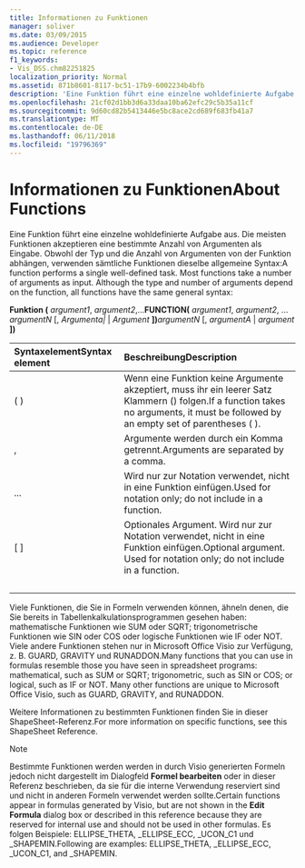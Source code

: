 ```yaml
---
title: Informationen zu Funktionen
manager: soliver
ms.date: 03/09/2015
ms.audience: Developer
ms.topic: reference
f1_keywords:
- Vis_DSS.chm82251825
localization_priority: Normal
ms.assetid: 871b8601-8117-bc51-17b9-6002234b4bfb
description: 'Eine Funktion führt eine einzelne wohldefinierte Aufgabe aus. Die meisten Funktionen akzeptieren eine bestimmte Anzahl von Argumenten als Eingabe. Obwohl der Typ und die Anzahl von Argumenten von der Funktion abhängen, verwenden sämtliche Funktionen dieselbe allgemeine Syntax:'
ms.openlocfilehash: 21cf02d1bb3d6a33daa10ba62efc29c5b35a11cf
ms.sourcegitcommit: 9d60cd82b5413446e5bc8ace2cd689f683fb41a7
ms.translationtype: MT
ms.contentlocale: de-DE
ms.lasthandoff: 06/11/2018
ms.locfileid: "19796369"
---
```

# <a name="about-functions"></a><span data-ttu-id="dd5b0-105">Informationen zu Funktionen</span><span class="sxs-lookup"><span data-stu-id="dd5b0-105">About Functions</span></span>

<span data-ttu-id="dd5b0-p102">Eine Funktion führt eine einzelne wohldefinierte Aufgabe aus. Die meisten Funktionen akzeptieren eine bestimmte Anzahl von Argumenten als Eingabe. Obwohl der Typ und die Anzahl von Argumenten von der Funktion abhängen, verwenden sämtliche Funktionen dieselbe allgemeine Syntax:</span><span class="sxs-lookup"><span data-stu-id="dd5b0-p102">A function performs a single well-defined task. Most functions take a number of arguments as input. Although the type and number of arguments depend on the function, all functions have the same general syntax:</span></span>
  
 <span data-ttu-id="dd5b0-109">**Funktion (** _argument1_, _argument2_,...</span><span class="sxs-lookup"><span data-stu-id="dd5b0-109">**FUNCTION(** _argument1_,  _argument2_, …</span></span>  <span data-ttu-id="dd5b0-110">_argumentN_ [, _Argumenta|_ |  _Argument_ **])**</span><span class="sxs-lookup"><span data-stu-id="dd5b0-110">_argumentN_ [,  _argumentA_ |  _argument_ **])**</span></span>
  
|<span data-ttu-id="dd5b0-111">**Syntaxelement**</span><span class="sxs-lookup"><span data-stu-id="dd5b0-111">**Syntax element**</span></span>|<span data-ttu-id="dd5b0-112">**Beschreibung**</span><span class="sxs-lookup"><span data-stu-id="dd5b0-112">**Description**</span></span>|
|:-----|:-----|
| <span data-ttu-id="dd5b0-113">( )</span><span class="sxs-lookup"><span data-stu-id="dd5b0-113"></span></span>  <br/> | <span data-ttu-id="dd5b0-114">Wenn eine Funktion keine Argumente akzeptiert, muss ihr ein leerer Satz Klammern () folgen.</span><span class="sxs-lookup"><span data-stu-id="dd5b0-114">If a function takes no arguments, it must be followed by an empty set of parentheses ( ).</span></span>  <br/> |
| <span data-ttu-id="dd5b0-115">,</span><span class="sxs-lookup"><span data-stu-id="dd5b0-115"></span></span>  <br/> | <span data-ttu-id="dd5b0-116">Argumente werden durch ein Komma getrennt.</span><span class="sxs-lookup"><span data-stu-id="dd5b0-116">Arguments are separated by a comma.</span></span>  <br/> |
| <span data-ttu-id="dd5b0-117">...</span><span class="sxs-lookup"><span data-stu-id="dd5b0-117"></span></span>  <br/> | <span data-ttu-id="dd5b0-118">Wird nur zur Notation verwendet, nicht in eine Funktion einfügen.</span><span class="sxs-lookup"><span data-stu-id="dd5b0-118">Used for notation only; do not include in a function.</span></span>  <br/> |
| <span data-ttu-id="dd5b0-119">[ ]</span><span class="sxs-lookup"><span data-stu-id="dd5b0-119"></span></span>  <br/> | <span data-ttu-id="dd5b0-p104">Optionales Argument. Wird nur zur Notation verwendet, nicht in eine Funktion einfügen.</span><span class="sxs-lookup"><span data-stu-id="dd5b0-p104">Optional argument. Used for notation only; do not include in a function.</span></span>  <br/> |
| |  <br/> | <span data-ttu-id="dd5b0-122">Wahl; Sie können _Argumenta|_ oder _Argument_enthalten.</span><span class="sxs-lookup"><span data-stu-id="dd5b0-122">A choice; you can include  _argumentA_ or  _argument_.</span></span> <span data-ttu-id="dd5b0-123">Wird nur zur Notation verwendet, nicht in eine Funktion einfügen.</span><span class="sxs-lookup"><span data-stu-id="dd5b0-123">Used for notation only; do not include in a function.</span></span>  <br/> |
   
<span data-ttu-id="dd5b0-p106">Viele Funktionen, die Sie in Formeln verwenden können, ähneln denen, die Sie bereits in Tabellenkalkulationsprogrammen gesehen haben: mathematische Funktionen wie SUM oder SQRT; trigonometrische Funktionen wie SIN oder COS oder logische Funktionen wie IF oder NOT. Viele andere Funktionen stehen nur in Microsoft Office Visio zur Verfügung, z. B. GUARD, GRAVITY und RUNADDON.</span><span class="sxs-lookup"><span data-stu-id="dd5b0-p106">Many functions that you can use in formulas resemble those you have seen in spreadsheet programs: mathematical, such as SUM or SQRT; trigonometric, such as SIN or COS; or logical, such as IF or NOT. Many other functions are unique to Microsoft Office Visio, such as GUARD, GRAVITY, and RUNADDON.</span></span>
  
<span data-ttu-id="dd5b0-126">Weitere Informationen zu bestimmten Funktionen finden Sie in dieser ShapeSheet-Referenz.</span><span class="sxs-lookup"><span data-stu-id="dd5b0-126">For more information on specific functions, see this ShapeSheet Reference.</span></span>
  
> [!NOTE]
>  <span data-ttu-id="dd5b0-127">Bestimmte Funktionen werden werden in durch Visio generierten Formeln jedoch nicht dargestellt im Dialogfeld **Formel bearbeiten** oder in dieser Referenz beschrieben, da sie für die interne Verwendung reserviert sind und nicht in anderen Formeln verwendet werden sollte.</span><span class="sxs-lookup"><span data-stu-id="dd5b0-127">Certain functions appear in formulas generated by Visio, but are not shown in the **Edit Formula** dialog box or described in this reference because they are reserved for internal use and should not be used in other formulas.</span></span> <span data-ttu-id="dd5b0-128">Es folgen Beispiele: ELLIPSE_THETA, _ELLIPSE_ECC, _UCON_C1 und _SHAPEMIN.</span><span class="sxs-lookup"><span data-stu-id="dd5b0-128">Following are examples: ELLIPSE_THETA, _ELLIPSE_ECC, _UCON_C1, and _SHAPEMIN.</span></span> 
  

